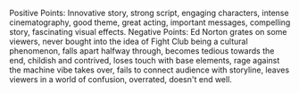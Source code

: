 Positive Points: Innovative story, strong script, engaging characters, intense cinematography, good theme, great acting, important messages, compelling story, fascinating visual effects.
Negative Points: Ed Norton grates on some viewers, never bought into the idea of Fight Club being a cultural phenomenon, falls apart halfway through, becomes tedious towards the end, childish and contrived, loses touch with base elements, rage against the machine vibe takes over, fails to connect audience with storyline, leaves viewers in a world of confusion, overrated, doesn't end well.